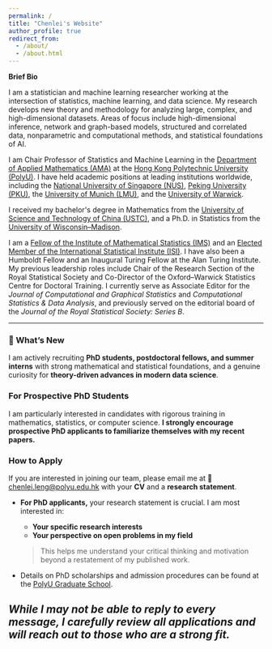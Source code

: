 ```yaml
---
permalink: /
title: "Chenlei's Website"
author_profile: true
redirect_from: 
  - /about/
  - /about.html
---
```


**Brief Bio**

I am a statistician and machine learning researcher working at the intersection of statistics, machine learning, and data science. My research develops new theory and methodology for analyzing large, complex, and high-dimensional datasets. Areas of focus include high-dimensional inference, network and graph-based models, structured and correlated data, nonparametric and computational methods, and statistical foundations of AI.

I am Chair Professor of Statistics and Machine Learning in the [Department of Applied Mathematics (AMA)](https://www.polyu.edu.hk/ama/) at the [Hong Kong Polytechnic University (PolyU)](https://www.polyu.edu.hk/). I have held academic positions at leading institutions worldwide, including the [National University of Singapore (NUS)](https://www.nus.edu.sg/), [Peking University (PKU)](https://www.pku.edu.cn/), the [University of Munich (LMU)](https://www.en.uni-muenchen.de/), and the [University of Warwick](https://warwick.ac.uk/).  

I received my bachelor's degree in Mathematics from the [University of Science and Technology of China (USTC)](https://math.ustc.edu.cn/), and a Ph.D. in Statistics from the [University of Wisconsin–Madison](https://stat.wisc.edu/).  

I am a [Fellow of the Institute of Mathematical Statistics (IMS)](https://imstat.org/) and an [Elected Member of the International Statistical Institute (ISI)](https://isi-web.org/). I have also been a Humboldt Fellow and an Inaugural Turing Fellow at the Alan Turing Institute. My previous leadership roles include Chair of the Research Section of the Royal Statistical Society and Co-Director of the Oxford–Warwick Statistics Centre for Doctoral Training. I currently serve as Associate Editor for the *Journal of Computational and Graphical Statistics* and *Computational Statistics & Data Analysis*, and previously served on the editorial board of the *Journal of the Royal Statistical Society: Series B*.  

---

### 🚀 What’s New

I am actively recruiting **PhD students, postdoctoral fellows, and summer interns** with strong mathematical and statistical foundations, and a genuine curiosity for **theory-driven advances in modern data science**.

### For Prospective PhD Students

I am particularly interested in candidates with rigorous training in mathematics, statistics, or computer science. 
**I strongly encourage prospective PhD applicants to familiarize themselves with my recent papers.** 

### How to Apply

If you are interested in joining our team, please email me at 📧 [chenlei.leng@polyu.edu.hk](mailto:chenlei.leng@polyu.edu.hk) with your **CV** and a **research statement**.

- **For PhD applicants,** your research statement is crucial. I am most interested in:
  - **Your specific research interests**
  - **Your perspective on open problems in my field**

  > This helps me understand your critical thinking and motivation beyond a restatement of my published work.

- Details on PhD scholarships and admission procedures can be found at the [PolyU Graduate School](https://www.polyu.edu.hk/gs/).

*While I may not be able to reply to every message, I carefully review all applications and will reach out to those who are a strong fit.*
---
